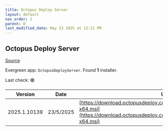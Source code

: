 ```yaml
---
title: Octopus Deploy Server
layout: default
nav_order: 2
parent: O
last_modified_date: May 23 2025 at 12:21 PM
---
```


## Octopus Deploy Server

[Source](https://octopus.com/)

Evergreen app: `OctopusDeployServer`. Found **1** installer.

Last check: 🟢

| Version      | Date      | URI                                                                                                                                                |
| ------------ | --------- | -------------------------------------------------------------------------------------------------------------------------------------------------- |
| 2025.1.10139 | 23/5/2025 | [https://download.octopusdeploy.com/octopus/Octopus.2025.1.10139-x64.msi](https://download.octopusdeploy.com/octopus/Octopus.2025.1.10139-x64.msi) |
